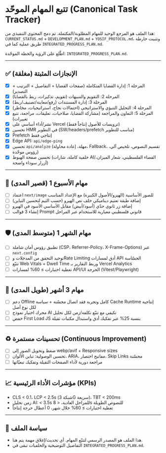 # تتبع المهام الموحّد (Canonical Task Tracker)

هذا الملف هو المرجع الوحيد للمهام المطلوبة/المكتملة. تم دمج المحتوى التنفيذي من:
`CURRENT_STATUS.md` + `DEVELOPMENT_PLAN.md` + `YOSIF_PROTOCOL.md`، وتثبيت خارطة طريق عملية كما في `INTEGRATED_PROGRESS_PLAN.md`.

اطّلع على الرؤية والخطة الموحّدة: `INTEGRATED_PROGRESS_PLAN.md`.

---

## ✅ الإنجازات المثبتة (مغلقة)
- [x] المرحلة 1: إدارة القضايا المتكاملة (صفحات القضايا + التفاصيل + الترتيب + التصدير)
- [x] المرحلة 2: التقويم والتنبيهات (تقويم، تذكيرات، ربط بالقضايا)
- [x] المرحلة 3: إدارة المستندات (رفع/معاينة/تصنيف/ربط)
- [x] المرحلة 4: التحليل التنبؤي والاستراتيجي (احتمالات نجاح، استراتيجيات، مخاطر)
- [x] المرحلة 5: التعاون والمراجعة (مشاركة القضايا، صلاحيات، تعليقات، مراجعة، تتبع تغييرات)
- [x] نشر/أداء أساسي على Vercel (ترويسات للأصول إنتاجاً فقط)
- [x] تحسين HMR في التطوير (SW/headers/prefetch مناسب للتطوير)
- [x] Prefetch إنتاجي فقط
- [x] Edge API: `api/edge-ping`
- [x] تحسين `api/analyze` (مهلة، إعادة محاولة، Fallback، تقسيم النصوص، تلخيص آلي، رؤوس موحّدة)
- [x] تحسين صفحة الهبوط (خلفية كاملة، شارات AI/القضاء الفلسطيني، شعار الميزان، أزرار سوداء واضحة)

---

## 🎯 مهام الأسبوع 1 (قصير المدى)
- [ ] اعتماد `next/image` للصور الأساسية (الهيرو/الأصول الكبيرة) مع الإعداد المناسب
- [ ] إضافة طبقة تعتيم ديناميكي خلف نص الهيرو (حسب الثيم لتحسين التباين)
- [ ] إضافة زر ثانوي حدّي (أسود/أبيض) مقابل الأساسي الأسود في الهيرو
- [ ] إنشاء 3 قوالب Prompt قانوني فلسطيني معيارية للاستخدام عبر المراحل

---

## 🛡️ مهام الشهر 1 (متوسط المدى)
- [ ] تطبيق رؤوس أمان شاملة (CSP، Referrer-Policy، X-Frame-Options) عبر `next.config`
- [ ] توحيد التحقق من المدخلات وRate Limiting أدق لمسارات API الحسّاسة
- [ ] تتبّع Web Vitals + Dwell Time وربط التقارير بـ Vercel Analytics
- [ ] تغطية اختبارات ≥ 60% لمسارات API/UI الحرجة (Vitest/Playwright)

---

## 🚀 مهام 3 أشهر (طويل المدى)
- [ ] دعم Offline كامل وتجربة فقد اتصال محسّنة + سياسة Cache Runtime إنتاجية لكل نوع أصل
- [ ] محرك اختيار نموذج AI تكيفي مع تتبّع تكلفة/زمن لكل تحليل
- [ ] خفض First Load JS بنسبة 25% عبر تفكيك أدق واستبدال مكتبات ثقيلة

---

## ♻️ تحسينات مستمرة (Continuous Improvement)
- [ ] ضغط وتحويل الصور إلى webp/avif + Responsive sizes
- [ ] تحسين الوصولية: تباين الألوان، ARIA، مفاتيح اختصار، Skip Links محسّنة
- [ ] مراجعة دورية لأداء الصفحات الثقيلة وتفكيك تبعيّاتها

---

## 📈 مؤشرات الأداء الرئيسية (KPIs)
- CLS < 0.1، LCP < 2.5s (شبكة 3G سريعة)، TBT < 200ms
- زمن تحليل AI: < 3.5s للمراحل العادية، < 8s للنصوص الطويلة
- تغطية اختبارات ≥ 60% خلال شهر، 0 أعطال حرجة إنتاجاً

---

## 📌 سياسة الملف
- هذا الملف هو المصدر الرسمي لتتبّع المهام. أي تحديث/إغلاق مهمة يتم هنا.
- التفاصيل التوضيحية والخلفيات تبقى في `INTEGRATED_PROGRESS_PLAN.md`.
